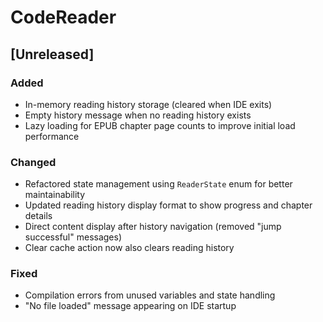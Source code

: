 <!-- Keep a Changelog guide -> https://keepachangelog.com -->

# CodeReader

## [Unreleased]

### Added
- In-memory reading history storage (cleared when IDE exits)
- Empty history message when no reading history exists
- Lazy loading for EPUB chapter page counts to improve initial load performance

### Changed
- Refactored state management using `ReaderState` enum for better maintainability
- Updated reading history display format to show progress and chapter details
- Direct content display after history navigation (removed "jump successful" messages)
- Clear cache action now also clears reading history

### Fixed
- Compilation errors from unused variables and state handling
- "No file loaded" message appearing on IDE startup